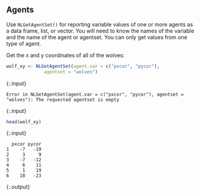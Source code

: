 ---
---

## Agents

Use `NLGetAgentSet()` for reporting variable values of one or more agents as a data frame, list, or vector. You will need to know the names of the variable and the name of the agent or agentset. You can only get values from one type of agent.

Get the x and y coordinates of all of the wolves:



~~~r
wolf_xy <- NLGetAgentSet(agent.var = c("pxcor", "pycor"), 
              agentset = "wolves")
~~~
{:.input}
~~~
Error in NLGetAgentSet(agent.var = c("pxcor", "pycor"), agentset = "wolves"): The requested agentset is empty
~~~
{:.input}
~~~r
head(wolf_xy)
~~~
{:.input}
~~~
  pxcor pycor
1    -7   -19
2     3     9
3    -7   -12
4     6    11
5     1    19
6    18   -23
~~~
{:.output}
